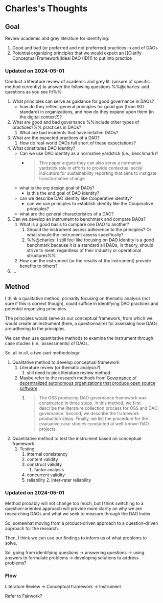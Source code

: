 # Charles's Thoughts

## Goal

Review academic and grey literature for identifying:

1. Good and bad (or preferred and not preferred) practices in and of DAOs
2. Potential organizing principles that we would expect an [[Clarify Conceptual Framework|Ideal DAO (ID)]] to put into practice
### Updated on 2024-05-01

Conduct a literature review of academic and grey lit. (unsure of specific method currently) to answer the following questions %%@charles: add questions as you see fit%%:

1. What principles can serve as guidance for good governance in DAOs?
	- how do they reflect general principles for good gov (from ISO standard) in organizations, and how do they expand upon them (in the digital context?)?
1. What are good and bad governance %%include other types of practices?%% practices in DAOs?
	1. What are bad incidents that have befallen DAOs?
2. What are the expected practices of a DAO?
	1. How do real-world DAOs fall short of these expectations?
3. What constitutes DAO identity? 
	- Can we use DAO identity as a normative yardstick (i.e., benchmark)?
		- > This paper argues they can also serve a normative yardstick role in efforts to provide contextual social indicators for sustainability reporting that aims to instigate transformative change
	- what is the org design goal of DAOs? 
		- Is this the end goal of DAO identity?
	- can we describe DAO identity like Cooperative identity?
		- can we use principles to establish identity like the Cooperative principles?
	- what are the general characteristics of a DAO?
1. Can we develop an instrument to benchmark and compare DAOs?
	1. What is a good basis to compare one DAO to another?
		1. Should the instrument assess adherence to the principles? Or what should the instrument assess specifically?
		2. %%@charles: I still feel like focusing on DAO Identity is a good benchmark because it is a standard all DAOs, in theory, should strive to meet, regardless of their industry or operational structures%%
	2. How can the instrument (or the results of the instrument) provide benefits to others?
2. ...

## Method

I think a qualitative method, primarily focusing on thematic analysis (not sure if this is correct though), could suffice in identifying DAO practices and potential organizing principles. 

The principles would serve as our conceptual framework, from which we would create an instrument (here, a questionnaire) for assessing how DAOs are adhering to the principles.

We can then use quantitative methods to examine the instrument through case studies (i.e., assessments) of DAOs. 

So, all in all, a two-part methodology:

1. Qualitative method to develop conceptual framework
	1. Literature review (or thematic analysis?)
		1. still need to pick literature review method.
	2. Maybe refer to the research methods from [Governance of decentralized autonomous organizations that produce open source software](https://www.sciencedirect.com/science/article/pii/S2096720923000416#se0080)
		1. > The OSS producing DAO governance framework was constructed in three steps. In this method, we first describe the literature collection process for OSS and DAO governance. Second, we describe the framework production steps. Finally, we list the procedure for the evaluative case studies conducted at well-known DAO projects.
2. Quantitative method to test the instrument based on conceptual framework
	1. Testing
		1. internal consistency
		3. content validity
		4. construct validity
			1. factor analysis
		5. concurrent validity
		6. reliability
			2. inter-rater reliability

### Updated on 2024-05-01
Method probably will not change too much, but I think switching to a question-oriented approach will provide more clarity on why we are researching DAOs and what we seek to measure through the DAO Index.

So, somewhat moving from a product-driven approach to a question-driven approach for the research.

Then, I think we can use our findings to inform us of what problems to solve.

So, going from identifying questions -> answering questions -> using answers to formulate problems -> developing solutions to address problems?

### Flow
Literature Review -> Conceptual framework -> Instrument

Refer to Fairwork?

